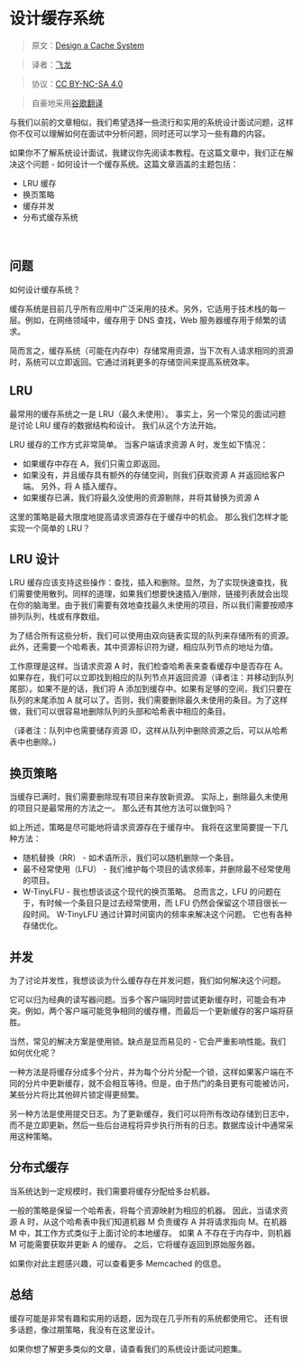 # 设计缓存系统

> 原文：[Design a Cache System](http://blog.gainlo.co/index.php/2016/05/17/design-a-cache-system/)

> 译者：[飞龙](https://github.com/wizardforcel)

> 协议：[CC BY-NC-SA 4.0](http://creativecommons.org/licenses/by-nc-sa/4.0/)

> 自豪地采用[谷歌翻译](https://translate.google.cn/)


与我们以前的文章相似，我们希望选择一些流行和实用的系统设计面试问题，这样你不仅可以理解如何在面试中分析问题，同时还可以学习一些有趣的内容。

如果你不了解系统设计面试，我建议你先阅读本教程。在这篇文章中，我们正在解决这个问题 - 如何设计一个缓存系统。这篇文章涵盖的主题包括：

+   LRU 缓存
+   换页策略
+   缓存并发
+   分布式缓存系统

 

## 问题

如何设计缓存系统？

缓存系统是目前几乎所有应用中广泛采用的技术。另外，它适用于技术栈的每一层。例如，在网络领域中，缓存用于 DNS 查找，Web 服务器缓存用于频繁的请求。

简而言之，缓存系统（可能在内存中）存储常用资源，当下次有人请求相同的资源时，系统可以立即返回。它通过消耗更多的存储空间来提高系统效率。

## LRU

最常用的缓存系统之一是 LRU（最久未使用）。 事实上，另一个常见的面试问题是讨论 LRU 缓存的数据结构和设计。 我们从这个方法开始。

LRU 缓存的工作方式非常简单。 当客户端请求资源 A 时，发生如下情况：

+   如果缓存中存在 A，我们只需立即返回。
+   如果没有，并且缓存具有额外的存储空间，则我们获取资源 A 并返回给客户端。 另外，将 A 插入缓存。
+   如果缓存已满，我们将最久没使用的资源剔除，并将其替换为资源 A


这里的策略是最大限度地提高请求资源存在于缓存中的机会。 那么我们怎样才能实现一个简单的 LRU？

## LRU 设计

LRU 缓存应该支持这些操作：查找，插入和删除。显然，为了实现快速查找，我们需要使用散列。同样的道理，如果我们想要快速插入/删除，链接列表就会出现在你的脑海里。由于我们需要有效地查找最久未使用的项目，所以我们需要按顺序排列队列，栈或有序数组。

为了结合所有这些分析，我们可以使用由双向链表实现的队列来存储所有的资源。此外，还需要一个哈希表，其中资源标识符为键，相应队列节点的地址为值。

工作原理是这样。当请求资源 A 时，我们检查哈希表来查看缓存中是否存在 A。如果存在，我们可以立即找到相应的队列节点并返回资源（译者注：并移动到队列尾部）。如果不是的话，我们将 A 添加到缓存中。如果有足够的空间，我们只要在队列的末尾添加 A 就可以了。否则，我们需要删除最久未使用的条目。为了这样做，我们可以很容易地删除队列的头部和哈希表中相应的条目。

（译者注：队列中也需要储存资源 ID，这样从队列中删除资源之后，可以从哈希表中也删除。）

## 换页策略

当缓存已满时，我们需要删除现有项目来存放新资源。 实际上，删除最久未使用的项目只是最常用的方法之一。 那么还有其他方法可以做到吗？

如上所述，策略是尽可能地将请求资源存在于缓存中。 我将在这里简要提一下几种方法：

+   随机替换（RR） - 如术语所示，我们可以随机删除一个条目。
+   最不经常使用（LFU） - 我们维护每个项目的请求频率，并删除最不经常使用的项目。
+   W-TinyLFU - 我也想谈谈这个现代的换页策略。 总而言之，LFU 的问题在于，有时候一个条目只是过去经常使用，而 LFU 仍然会保留这个项目很长一段时间。 W-TinyLFU 通过计算时间窗内的频率来解决这个问题。 它也有各种存储优化。

## 并发

为了讨论并发性，我想谈谈为什么缓存存在并发问题，我们如何解决这个问题。

它可以归为经典的读写器问题。当多个客户端同时尝试更新缓存时，可能会有冲突。例如，两个客户端可能竞争相同的缓存槽，而最后一个更新缓存的客户端将获胜。

当然，常见的解决方案是使用锁。缺点是显而易见的 - 它会严重影响性能。我们如何优化呢？

一种方法是将缓存分成多个分片，并为每个分片分配一个锁，这样如果客户端在不同的分片中更新缓存，就不会相互等待。但是，由于热门的条目更有可能被访问，某些分片将比其他碎片锁定得更频繁。

另一种方法是使用提交日志。为了更新缓存，我们可以将所有改动存储到日志中，而不是立即更新。然后一些后台进程将异步执行所有的日志。数据库设计中通常采用这种策略。

## 分布式缓存

当系统达到一定规模时，我们需要将缓存分配给多台机器。

一般的策略是保留一个哈希表，将每个资源映射为相应的机器。 因此，当请求资源 A 时，从这个哈希表中我们知道机器 M 负责缓存 A 并将请求指向 M。在机器 M 中，其工作方式类似于上面讨论的本地缓存。 如果 A 不存在于内存中，则机器 M 可能需要获取并更新 A 的缓存。 之后，它将缓存返回到原始服务器。

如果你对此主题感兴趣，可以查看更多 Memcached 的信息。

## 总结

缓存可能是非常有趣和实用的话题，因为现在几乎所有的系统都使用它。 还有很多话题，像过期策略，我没有在这里设计。

如果你想了解更多类似的文章，请查看我们的系统设计面试问题集。
